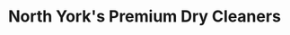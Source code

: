 ---
title: "North York's Premium Dry Cleaners"
url: /north-york/north-yorks-premium-dry-cleaners/
shop: laundry
---